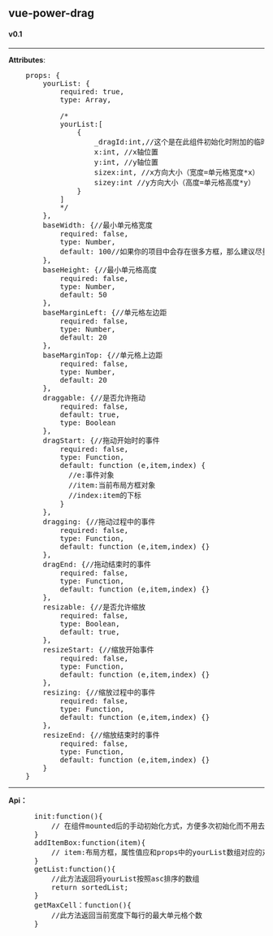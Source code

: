 ## vue-power-drag
#### v0.1
---


<b>Attributes</b>:
<pre>
    props: {
        yourList: {
            required: true,
            type: Array,   
            
            /*
            yourList:[
                {
                    _dragId:int,//这个是在此组件初始化时附加的临时变量，代表当前对象所在yourList中的下标值（请勿传入相同字段）
                    x:int, //x轴位置
                    y:int, //y轴位置
                    sizex:int, //x方向大小（宽度=单元格宽度*x）
                    sizey:int //y方向大小（高度=单元格高度*y）
                }
            ]
            */
        },
        baseWidth: {//最小单元格宽度
            required: false,
            type: Number,
            default: 100//如果你的项目中会存在很多方框，那么建议尽量用大一点的数字
        },
        baseHeight: {//最小单元格高度
            required: false,
            type: Number,
            default: 50
        },
        baseMarginLeft: {//单元格左边距
            required: false,
            type: Number,
            default: 20
        },
        baseMarginTop: {//单元格上边距
            required: false,
            type: Number,
            default: 20
        },
        draggable: {//是否允许拖动
            required: false,
            default: true,
            type: Boolean
        },
        dragStart: {//拖动开始时的事件
            required: false,
            type: Function,
            default: function (e,item,index) {
              //e:事件对象
              //item:当前布局方框对象
              //index:item的下标
            }
        },
        dragging: {//拖动过程中的事件
            required: false,
            type: Function,
            default: function (e,item,index) {}
        },
        dragEnd: {//拖动结束时的事件
            required: false,
            type: Function,
            default: function (e,item,index) {}
        },
        resizable: {//是否允许缩放
            required: false,
            type: Boolean,
            default: true,
        },
        resizeStart: {//缩放开始事件
            required: false,
            type: Function,
            default: function (e,item,index) {}
        },
        resizing: {//缩放过程中的事件
            required: false,
            type: Function,
            default: function (e,item,index) {}
        },
        resizeEnd: {//缩放结束时的事件
            required: false,
            type: Function,
            default: function (e,item,index) {}
        }
    }
</pre>
-----

<b>Api：</b>
<pre>
      init:function(){
          // 在组件mounted后的手动初始化方式，方便多次初始化而不用去重新载入组件。
      } 
      addItemBox:function(item){
          // item:布局方框，属性值应和props中的yourList数组对应的对象相同
      }
      getList:function(){
          //此方法返回将yourList按照asc排序的数组
          return sortedList; 
      }
      getMaxCell：function(){
          //此方法返回当前宽度下每行的最大单元格个数
      }    
</pre>
